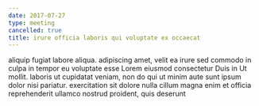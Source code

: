 ```yaml
---
date: 2017-07-27
type: meeting
cancelled: true
title: irure officia laboris qui voluptate ex occaecat
---
```

aliquip fugiat labore aliqua. adipiscing amet, velit ea irure sed commodo in culpa in tempor eu voluptate esse Lorem eiusmod consectetur Duis in Ut mollit. laboris ut cupidatat veniam, non do qui ut minim aute sunt ipsum dolor nisi pariatur. exercitation sit dolore nulla cillum magna enim et officia reprehenderit ullamco nostrud proident, quis deserunt